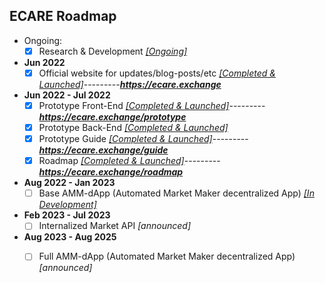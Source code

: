 ## ECARE Roadmap 

- Ongoing: 
  - [X] Research & Development *[[Ongoing]](https://github.com/jeyakatsa/ecare/tree/main/R%26D)*

- **Jun 2022**
  - [X] Official website for updates/blog-posts/etc *[[Completed & Launched]](https://github.com/jeyakatsa/ecare/tree/main/MVP/EcareWebApp)*---------***https://ecare.exchange***

- **Jun 2022 - Jul 2022**
  - [X] Prototype Front-End *[[Completed & Launched]](https://github.com/jeyakatsa/ecare/tree/main/MVP/EcareWebApp)*---------***https://ecare.exchange/prototype***
  - [X] Prototype Back-End *[[Completed & Launched]](https://github.com/jeyakatsa/ecare/tree/main/MVP/EcareWebApp)*
  - [X] Prototype Guide *[[Completed & Launched]](https://github.com/jeyakatsa/ecare/tree/main/MVP/EcareWebApp)*---------***https://ecare.exchange/guide***
  - [X] Roadmap *[[Completed & Launched]](https://github.com/jeyakatsa/ecare/tree/main/MVP/EcareWebApp)*---------***https://ecare.exchange/roadmap***

- **Aug 2022 - Jan 2023**
  - [ ] Base AMM-dApp (Automated Market Maker decentralized App) *[[In Development]](https://github.com/jeyakatsa/Ecare/tree/main/MVP/BdApp)*

- **Feb 2023 - Jul 2023**
  - [ ] Internalized Market API *[announced]*

- **Aug 2023 - Aug 2025**
  - [ ] Full AMM-dApp (Automated Market Maker decentralized App) *[announced]*

